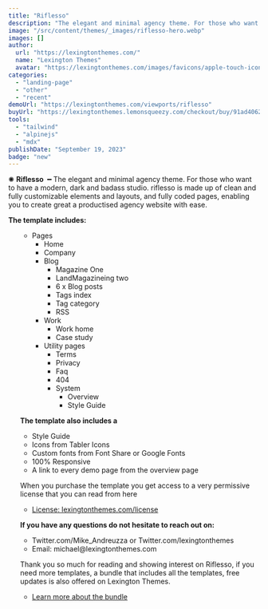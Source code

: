 ```yaml
---
title: "Riflesso"
description: "The elegant and minimal agency theme. For those who want to have a modern, dark and badass studio."
image: "/src/content/themes/_images/riflesso-hero.webp"
images: []
author:
  url: "https://lexingtonthemes.com/"
  name: "Lexington Themes"
  avatar: "https://lexingtonthemes.com/images/favicons/apple-touch-icon.png"
categories:
  - "landing-page"
  - "other"
  - "recent"
demoUrl: "https://lexingtonthemes.com/viewports/riflesso"
buyUrl: "https://lexingtonthemes.lemonsqueezy.com/checkout/buy/91ad4062-e859-4d98-9e67-5331bb4d095c"
tools:
  - "tailwind"
  - "alpinejs"
  - "mdx"
publishDate: "September 19, 2023"
badge: "new"
---
```


<p>✺&nbsp;<strong>Riflesso </strong>&nbsp;━&nbsp;The elegant and minimal agency theme. For those who want to have a modern, dark and badass studio. riflesso is made up of clean and fully customizable elements and layouts, and fully coded pages, enabling you to create great a productised agency website with ease.

</p>
<p><strong>The template includes:</strong></p>
<ul>
<ul>
  <li>Pages
    <ul>
      <li>Home</li>
      <li>Company</li>
      <li>Blog
        <ul>
          <li>Magazine One</li>
          <li>LandMagazineing two</li>
          <li>6 x Blog posts</li>
          <li>Tags index</li>
          <li>Tag category</li>
          <li>RSS</li>
        </ul>
      </li>
      <li>Work
        <ul>
          <li>Work home</li>
          <li>Case study</li>
        </ul>
      </li>
      <li>Utility pages
        <ul>
          <li>Terms</li>
          <li>Privacy</li>
          <li>Faq</li>
          <li>404</li>
          <li>System
            <ul>
              <li>Overview</li>
              <li>Style Guide</li>
            </ul>
          </li>
        </ul>
      </li>
    </ul>
  </li>
</ul>
<p><strong>The template also includes a</strong></p>
<ul>
  <li>Style Guide</li>
  <li>Icons from Tabler Icons</li>
  <li>Custom fonts from Font Share or Google Fonts</li>
  <li>100%&nbsp;Responsive</li>
  <li>A link to every demo page from the overview page</li>
</ul>
<p>When you purchase the template you get access to a very permissive license that you can read from here</p>
<ul>
  <li><a href="https://lexingtonthemes.com/license/" rel="noopener noreferrer" target="_blank">License: lexingtonthemes.com/license</a></li>
</ul>
<p><strong>If you have any questions do not hesitate to reach out on:</strong></p>
<ul>
  <li>Twitter.com/Mike_Andreuzza or&nbsp;Twitter.com/lexingtonthemes</li>
  <li>Email: michael@lexingtonthemes.com</li>
</ul>
<p>Thank you so much for reading and showing interest on Riflesso, if you need more templates, a bundle that includes all the templates, free updates is also offered on Lexington Themes.&nbsp;</p>
<ul>
  <li><a href="https://lexingtonthemes.com/pricing/" rel="noopener noreferrer" target="_blank">Learn more about the bundle</a></li>
</ul>
